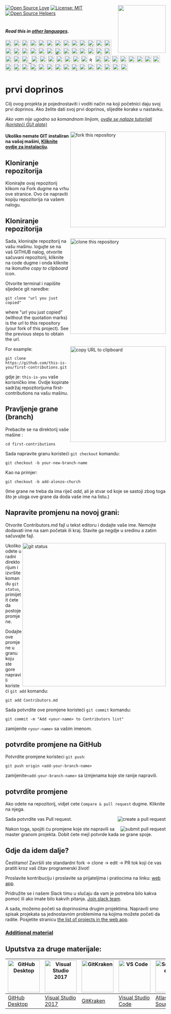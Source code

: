 [![Open Source Love](https://firstcontributions.github.io/open-source-badges/badges/open-source-v1/open-source.svg)](https://github.com/firstcontributions/open-source-badges)
[<img align="right" width="150" src="https://firstcontributions.github.io/assets/Readme/join-slack-team.png">](https://join.slack.com/t/firstcontributors/shared_invite/zt-mog68oas-dFnCPhZzJMd9A9dboJhi2g)
[![License: MIT](https://img.shields.io/badge/License-MIT-green.svg)](https://opensource.org/licenses/MIT)
[![Open Source Helpers](https://www.codetriage.com/roshanjossey/first-contributions/badges/users.svg)](https://www.codetriage.com/roshanjossey/first-contributions)
# 

#### _Read this in [other languages](translations/Translations.md)._

<kbd>[<img title="Shqip" alt="Shqip" src="https://cdn.staticaly.com/gh/hjnilsson/country-flags/master/svg/al.svg" width="22">](translations/README.al.md)</kbd>
<kbd>[<img title="Azərbaycan dili" alt="Azərbaycan dili" src="https://cdn.statically.io/flags/az.svg" width="22">](translations/README.aze.md)</kbd>
<kbd>[<img title="বাংলা" alt="বাংলা" src="https://cdn.staticaly.com/gh/hjnilsson/country-flags/master/svg/bd.svg" width="22">](translations/README.bn.md)</kbd>
<kbd>[<img title="Bulgarian" alt="Bulgarian" src="https://cdn.staticaly.com/gh/hjnilsson/country-flags/master/svg/bg.svg" width="22">](translations/README.bg.md)</kbd>
<kbd>[<img title="Português" alt="Português" src="https://cdn.staticaly.com/gh/hjnilsson/country-flags/master/svg/br.svg" width="22">](translations/README.pt_br.md)</kbd>
<kbd>[<img title="Català" alt="Català" src="https://firstcontributions.github.io/assets/Readme/catalan1.png" width="22">](translations/README.ca.md)</kbd>
<kbd>[<img title="中文 (Simplified)" alt="中文 (Simplified)" src="https://cdn.staticaly.com/gh/hjnilsson/country-flags/master/svg/cn.svg" width="22">](translations/README.chs.md)</kbd>
<kbd>[<img title="Czech" alt="Czech" src="https://cdn.staticaly.com/gh/hjnilsson/country-flags/master/svg/cz.svg" width="22">](translations/README.cs.md)</kbd>
<kbd>[<img title="Deutsch" alt="Deutsch" src="https://cdn.staticaly.com/gh/hjnilsson/country-flags/master/svg/de.svg" width="22">](translations/README.de.md)</kbd>
<kbd>[<img title="Dansk" alt="Dansk" src="https://cdn.staticaly.com/gh/hjnilsson/country-flags/master/svg/dk.svg" width="22">](translations/README.da.md)</kbd>
<kbd>[<img title="العربية" alt="العربية" src="https://cdn.staticaly.com/gh/hjnilsson/country-flags/master/svg/eg.svg" width="22">](translations/README.eg.md)</kbd>
<kbd>[<img title="Española" alt="Española" src="https://cdn.staticaly.com/gh/hjnilsson/country-flags/master/svg/es.svg" width="22">](translations/README.es.md)</kbd>
<kbd>[<img title="Française" alt="Française" src="https://cdn.staticaly.com/gh/hjnilsson/country-flags/master/svg/fr.svg" width="22">](translations/README.fr.md)</kbd>
<kbd>[<img title="Galego" alt="Galego" src="https://cdn.staticaly.com/gh/hjnilsson/country-flags/master/svg/gb-sct.svg" width="22">](translations/README.gl.md)</kbd>
<kbd>[<img title="Ελληνικά" alt="Ελληνικά" src="https://cdn.staticaly.com/gh/hjnilsson/country-flags/master/svg/gr.svg" width="22">](translations/README.gr.md)</kbd>
<kbd>[<img title="ქართული" alt="ქართული" src="https://cdn.staticaly.com/gh/hjnilsson/country-flags/master/svg/ge.svg" width="22">](translations/README.ge.md)</kbd>
<kbd>[<img title="Magyar" alt="Magyar" src="https://cdn.staticaly.com/gh/hjnilsson/country-flags/master/svg/hu.svg" width="22">](translations/README.hu.md)</kbd>
<kbd>[<img title="Bahasa Indonesia" alt="Bahasa Indonesia" src="https://cdn.staticaly.com/gh/hjnilsson/country-flags/master/svg/id.svg" width="22">](translations/README.id.md)</kbd>
<kbd>[<img title="עִברִית" alt="עִברִית" src="https://cdn.staticaly.com/gh/hjnilsson/country-flags/master/svg/il.svg" width="22">](translations/README.hb.md)</kbd>
<kbd>[<img title="हिंदी/ગુજરાતી/मराठी/മലയാളം/ಕನ್ನಡ/తెలుగు/छत्तीसगढ़ी/বাংলা/தமிழ்" alt="हिंदी/ગુજરાતી/मराठी/മലയാളം/ಕನ್ನಡ/తెలుగు/छत्तीसगढ़ी/বাংলা/தமிழ்" src="https://cdn.staticaly.com/gh/hjnilsson/country-flags/master/svg/in.svg" width="22">](translations/Translations.md)</kbd>
<kbd>[<img title="فارسی" alt="فارسی" src="https://cdn.staticaly.com/gh/hjnilsson/country-flags/master/svg/ir.svg" width="22">](translations/README.fa.md)</kbd>
<kbd>[<img title="Persian_Finglish" alt="Persian_Finglish" src="https://cdn.staticaly.com/gh/hjnilsson/country-flags/master/svg/ir.svg" width="22">](translations/README.fa.en.md)</kbd>
<kbd>[<img title="Italiano" alt="Italiano" src="https://cdn.staticaly.com/gh/hjnilsson/country-flags/master/svg/it.svg" width="22">](translations/README.it.md)</kbd>
<kbd>[<img title="日本語" alt="日本語" src="https://cdn.staticaly.com/gh/hjnilsson/country-flags/master/svg/jp.svg" width="22">](translations/README.ja.md)</kbd>
<kbd>[<img title="Kiswahili (Kenya)" alt="Kiswahili (Kenya)" src="https://cdn.staticaly.com/gh/hjnilsson/country-flags/master/svg/ke.svg" width="22">](translations/README.kws.md)</kbd>
<kbd>[<img title="한국어" alt="한국어" src="https://cdn.staticaly.com/gh/hjnilsson/country-flags/master/svg/kr.svg" width="22"> <img title="한국어" alt="한국어" src="https://cdn.staticaly.com/gh/hjnilsson/country-flags/master/svg/kp.svg" width="22">](translations/README.ko.md)</kbd>
<kbd>[<img title="Lietuvių kalba" alt="Lietuvių kalba" src="https://cdn.staticaly.com/gh/hjnilsson/country-flags/master/svg/lt.svg" width="22">](translations/README.lt.md)</kbd>
<kbd>[<img title="Limba Română" alt="Limba Română" src="https://cdn.staticaly.com/gh/hjnilsson/country-flags/master/svg/md.svg" width="22"> <img title="Limba Română" alt="Limba Română" src="https://cdn.staticaly.com/gh/hjnilsson/country-flags/master/svg/ro.svg" width="22">](translations/README.ro.md)</kbd>
<kbd>[<img title="မြန်မာ" alt="မြန်မာ" src="https://cdn.staticaly.com/gh/hjnilsson/country-flags/master/svg/mm.svg" width="22">](translations/README.mm_unicode.md)</kbd>
<kbd>[<img title="Македонски" alt="Македонски" src="https://cdn.staticaly.com/gh/hjnilsson/country-flags/master/svg/mk.svg" width="22">](translations/README.mk.md)</kbd>
<kbd>[<img title="Español de México" alt="Español de México" src="https://cdn.staticaly.com/gh/hjnilsson/country-flags/master/svg/mx.svg" width="22">](translations/README.mx.md)</kbd>
<kbd>[<img title="Bahasa Melayu / بهاس ملايو‎ / Malay" alt="Bahasa Melayu / بهاس ملايو‎ / Malay" src="https://cdn.staticaly.com/gh/hjnilsson/country-flags/master/svg/my.svg" width="22">](translations/README.my.md)</kbd>
<kbd>[<img title="Dutch" alt="Dutch" src="https://cdn.staticaly.com/gh/hjnilsson/country-flags/master/svg/ml.svg" width="22">](translations/README.nl.md)</kbd>
<kbd>[<img title="Norsk" alt="Norsk" src="https://cdn.staticaly.com/gh/hjnilsson/country-flags/master/svg/no.svg" width="22">](translations/README.no.md)</kbd>
<kbd>[<img title="नेपाली" alt="नेपाली" src="https://cdn.staticaly.com/gh/hjnilsson/country-flags/master/svg/np.svg" width="15">](translations/README.np.md)</kbd>
<kbd>[<img title="Wikang Filipino" alt="Wikang Filipino" src="https://cdn.staticaly.com/gh/hjnilsson/country-flags/master/svg/ph.svg" width="22">](translations/README.tl.md)</kbd>
<kbd>[<img title="English (Pirate)" alt="English (Pirate)" src="https://firstcontributions.github.io/assets/Readme/pirate.png" width="22">](translations/README.en-pirate.md)</kbd>
<kbd>[<img title="اُاردو" alt="اردو" src="https://cdn.staticaly.com/gh/hjnilsson/country-flags/master/svg/pk.svg" width="22">](translations/README.ur.md)</kbd>
<kbd>[<img title="Polski" alt="Polski" src="https://cdn.staticaly.com/gh/hjnilsson/country-flags/master/svg/pl.svg" width="22">](translations/README.pl.md)</kbd>
<kbd>[<img title="Português (Portugal)" alt="Português (Portugal)" src="https://cdn.staticaly.com/gh/hjnilsson/country-flags/master/svg/pt.svg" width="22">](translations/README.pt-pt.md)</kbd>
<kbd>[<img title="Русский язык" alt="Русский язык" src="https://cdn.staticaly.com/gh/hjnilsson/country-flags/master/svg/ru.svg" width="22">](translations/README.ru.md)</kbd>
<kbd>[<img title="عربى" alt="عربى" src="https://cdn.staticaly.com/gh/hjnilsson/country-flags/master/svg/sa.svg" width="22">](translations/README.ar.md)</kbd>
<kbd>[<img title="Svenska" alt="Svenska" src="https://cdn.staticaly.com/gh/hjnilsson/country-flags/master/svg/se.svg" width="22">](translations/README.se.md)</kbd>
<kbd>[<img title="Slovenčina" alt="Slovenčina" src="https://cdn.staticaly.com/gh/hjnilsson/country-flags/master/svg/sk.svg" width="22">](translations/README.slk.md)</kbd>
<kbd>[<img title="Slovenščina" alt="Slovenščina" src="https://cdn.staticaly.com/gh/hjnilsson/country-flags/master/svg/si.svg" width="22">](translations/README.sl.md)</kbd>
<kbd>[<img title="ภาษาไทย" alt="ภาษาไทย" src="https://cdn.staticaly.com/gh/hjnilsson/country-flags/master/svg/th.svg" width="22">](translations/README.th.md)</kbd>
<kbd>[<img title="Türkçe" alt="Türkçe" src="https://cdn.staticaly.com/gh/hjnilsson/country-flags/master/svg/tr.svg" width="22">](translations/README.tr.md)</kbd>
<kbd>[<img title="中文(Traditional)" alt="中文(Traditional)" src="https://cdn.staticaly.com/gh/hjnilsson/country-flags/master/svg/tw.svg" width="22">](translations/README.cht.md)</kbd>
<kbd>[<img title="Українська" alt="Українська" src="https://cdn.staticaly.com/gh/hjnilsson/country-flags/master/svg/ua.svg" width="22">](translations/README.ua.md)</kbd>
<kbd>[<img title="Tiếng Việt" alt="Tiếng Việt" src="https://cdn.staticaly.com/gh/hjnilsson/country-flags/master/svg/vn.svg" width="22">](translations/README.vn.md)</kbd>
<kbd>[<img title="Zulu (South Africa)" alt="Zulu (South Africa)" src="https://cdn.staticaly.com/gh/hjnilsson/country-flags/master/svg/za.svg" width="22">](translations/README.zul.md)</kbd>
<kbd>[<img title="Afrikaans (South Africa)" alt="Afrikaans (South Africa)" src="https://cdn.staticaly.com/gh/hjnilsson/country-flags/master/svg/za.svg" width="22">](translations/README.afk.md)</kbd>
<kbd>[<img title="Igbo (Nigeria)" alt="Igbo (Nigeria)" src="https://cdn.staticaly.com/gh/hjnilsson/country-flags/master/svg/ng.svg" width="22">](translations/README.igb.md)</kbd>
<kbd>[<img title="Latvia" alt="Latvia" src="https://cdn.staticaly.com/gh/hjnilsson/country-flags/master/svg/lv.svg" width="22">](translations/README.lv.md)</kbd>
<kbd>[<img title="Suomeksi" alt="Suomeksi" src="https://cdn.staticaly.com/gh/hjnilsson/country-flags/master/svg/fi.svg" width="22">](translations/README.fi.md)</kbd>
<kbd>[<img title="Беларуская мова" alt="Беларуская мова" src="https://cdn.staticaly.com/gh/hjnilsson/country-flags/master/svg/by.svg" width="22">](translations/README.by.md)</kbd>
<kbd>[<img title="Српски" alt="Српски" src="https://cdn.staticaly.com/gh/hjnilsson/country-flags/master/svg/rs.svg" width="22">](translations/README.sr.md)</kbd>
<kbd>[<img title="Қазақша" alt="Қазақша" src="https://cdn.staticaly.com/gh/hjnilsson/country-flags/master/svg/kz.svg" width="22">](translations/README.kz.md)</kbd>

# 

# prvi doprinos

Cilj ovog projekta je pojednostaviti i voditi način na koji početnici daju svoj prvi doprinos. Ako želite dati svoj prvi doprinos, slijedite korake u nastavku.

_Ako vam nije ugodno sa komandnom linijom, [ovdje se nalaze tutorijali (koristeći GUI alate)](#tutorials-using-other-tools)_

<img align="right" width="300" src="https://firstcontributions.github.io/assets/Readme/fork.png" alt="fork this repository" />

#### Ukoliko nemate GIT instaliran na vašoj mašini, [Kliknite ovdje za instalaciju](https://help.github.com/articles/set-up-git/).

## Kloniranje repozitorija

Klonirajte ovaj repozitorij klikom na Fork dugme na vrhu ove stranice.
Ovo će napraviti kopiju repozitorija na vašem nalogu.

## Kloniranje repozitorija

<img align="right" width="300" src="https://firstcontributions.github.io/assets/Readme/clone.png" alt="clone this repository" />

Sada, klonirajte repozitorij na vašu mašinu. logujte se na vaš GITHUB nalog, otvorite sačuvani repozitorij, kliknite na code dugme i onda kliknite na ikonuthe _copy to clipboard_ icon.

Otvorite terminal i napišite sljedeće git naredbe:

```
git clone "url you just copied"
```

where "url you just copied" (without the quotation marks) is the url to this repository (your fork of this project). See the previous steps to obtain the url.

<img align="right" width="300" src="https://firstcontributions.github.io/assets/Readme/copy-to-clipboard.png" alt="copy URL to clipboard" />

For example:

```
git clone https://github.com/this-is-you/first-contributions.git
```

gdje je: `this-is-you` vaše korisničko ime. Ovdje kopirate sadržaj repozitorijuma first-contributions na vašu mašinu.

## Pravljenje grane (branch)

Prebacite se na direktorij vaše mašine :

```
cd first-contributions
```

Sada napravite granu koristeći `git checkout` komandu:

```
git checkout -b your-new-branch-name
```

Kao na primjer:

```
git checkout -b add-alonzo-church
```

(Ime grane ne treba da ima riječ _add_, ali je stvar od koje se sastoji zbog toga što je uloga ove grane da doda vaše ime na listu.)

## Napravite promjenu na novoj grani:

Otvorite Contributors.md fajl u tekst editoru i dodajte vaše ime. Nemojte dodavati ime na sam početak ili kraj. Stavite ga negdje u sredinu a zatim sačuvajte fajl.

<img align="right" width="450" src="https://firstcontributions.github.io/assets/Readme/git-status.png" alt="git status" />

Ukoliko odete u radni direktorijum i izvršite komandu `git status`, primijetit ćete da postoje promjene.

Dodajte ove promjene u granu koju ste gore napravili koristeći `git add` komandu:

```
git add Contributors.md
```

Sada potvrdite ove promjene koristeći `git commit` komandu:

```
git commit -m "Add <your-name> to Contributors list"
```

zamijenite `<your-name>` sa vašim imenom.

## potvrdite promjene na GitHub

Potvrdite promjene koristeci `git push`:

```
git push origin <add-your-branch-name>
```

zamijenite`<add-your-branch-name>` sa izmjenama koje ste ranije napravili.

## potvrdite promjene

Ako odete na repozitorij, vidjet cete `Compare & pull request` dugme. Kliknite na njega.

<img style="float: right;" src="https://firstcontributions.github.io/assets/Readme/compare-and-pull.png" alt="create a pull request" />

Sada potvrdite vas Pull request.

<img style="float: right;" src="https://firstcontributions.github.io/assets/Readme/submit-pull-request.png" alt="submit pull request" />

Nakon toga, spojiti ću promjene koje ste napravili sa master granom projekta. Dobit ćete mejl potvrde kada se grane spoje.

## Gdje da idem dalje?

Čestitamo! Završili ste standardni fork -> clone -> edit -> PR tok koji će vas pratiti kroz vaš čitav programerski život!

Proslavite kontribuciju i proslavite sa prijateljima i pratiocima na linku:  [web app](https://firstcontributions.github.io/#social-share).

Pridružite se i našem Slack timu u slučaju da vam je potrebna bilo kakva pomoć ili ako imate bilo kakvih pitanja. [Join slack team](https://join.slack.com/t/firstcontributors/shared_invite/zt-kpbyrmkk-JDkRtchcvRvQ0qK4iPmyvA).

A sada, možemo početi sa doprinosima drugim projektima. Napravili smo spisak projekata sa jednostavnim problemima na kojima možete početi da radite. Posjetite stranicu  [the list of projects in the web app](https://firstcontributions.github.io/#project-list).

### [Additional material](additional-material/git_workflow_scenarios/additional-material.md)

## Uputstva za druge materijale:

| <a href="gui-tool-tutorials/github-desktop-tutorial.md"><img alt="GitHub Desktop" src="https://desktop.github.com/images/desktop-icon.svg" width="100"></a> | <a href="gui-tool-tutorials/github-windows-vs2017-tutorial.md"><img alt="Visual Studio 2017" src="https://upload.wikimedia.org/wikipedia/commons/c/cd/Visual_Studio_2017_Logo.svg" width="100"></a> | <a href="gui-tool-tutorials/gitkraken-tutorial.md"><img alt="GitKraken" src="https://firstcontributions.github.io/assets/gui-tool-tutorials/gitkraken-tutorial/gk-icon.png" width="100"></a> | <a href="gui-tool-tutorials/github-windows-vs-code-tutorial.md"><img alt="VS Code" src="https://upload.wikimedia.org/wikipedia/commons/2/2d/Visual_Studio_Code_1.18_icon.svg" width=100></a> | <a href="gui-tool-tutorials/sourcetree-macos-tutorial.md"><img alt="Sourcetree App" src="https://wac-cdn.atlassian.com/dam/jcr:81b15cde-be2e-4f4a-8af7-9436f4a1b431/Sourcetree-icon-blue.svg" width=100></a> | <a href="gui-tool-tutorials/github-windows-intellij-tutorial.md"><img alt="IntelliJ IDEA" src="https://upload.wikimedia.org/wikipedia/commons/d/d5/IntelliJ_IDEA_Logo.svg" width=100></a> |
| ----------------------------------------------------------------------------------------------------------------------------------------------------------- | --------------------------------------------------------------------------------------------------------------------------------------------------------------------------------------------------- | ------------------------------------------------------------------------------------------------------------------- | -------------------------------------------------------------------------------------------------------------------------------------------------------------------------------------------- | ------------------------------------------------------------------------------------------------------------------------------------------------------------------------------------------------------------ | ----------------------------------------------------------------------------------------------------------------------------------------------------------------------------------------- |
| [GitHub Desktop](gui-tool-tutorials/github-desktop-tutorial.md)                                                                                             | [Visual Studio 2017](gui-tool-tutorials/github-windows-vs2017-tutorial.md)                                                                                                                          | [GitKraken](gui-tool-tutorials/gitkraken-tutorial.md)                                                               | [Visual Studio Code](gui-tool-tutorials/github-windows-vs-code-tutorial.md)                                                                                                                  | [Atlassian Sourcetree](gui-tool-tutorials/sourcetree-macos-tutorial.md)                                                                                                                                      | [IntelliJ IDEA](gui-tool-tutorials/github-windows-intellij-tutorial.md)                                                                                                                   |
